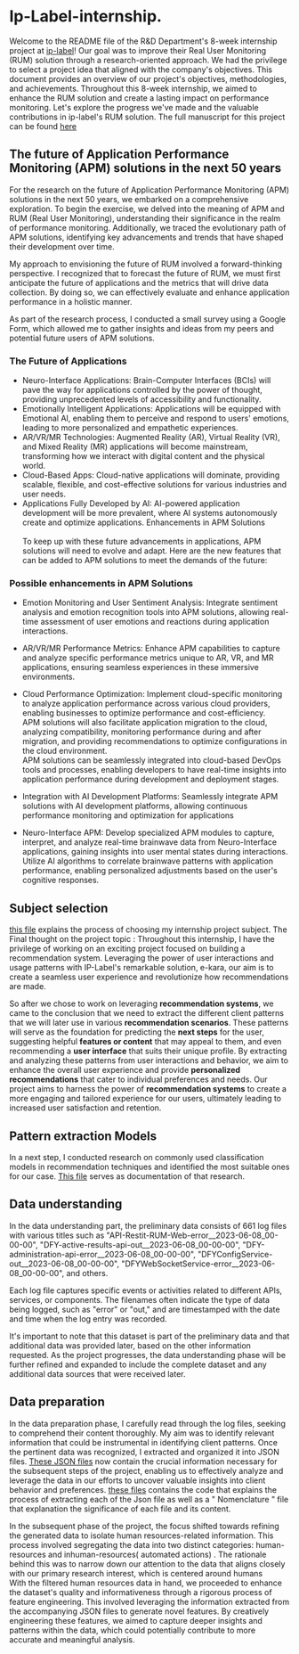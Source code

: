 # Ip-Label-internship.
Welcome to the README file of the R&D Department's 8-week internship project at [ip-label](https://www.ip-label.fr/)! Our goal was to improve their Real User Monitoring (RUM) solution through a research-oriented approach. We had the privilege to select a project idea that aligned with the company's objectives. This document provides an overview of our project's objectives, methodologies, and achievements. Throughout this 8-week internship, we aimed to enhance the RUM solution and create a lasting impact on performance monitoring. Let's explore the progress we've made and the valuable contributions in ip-label's RUM solution.
The full manuscript for this project can be found [here](./REPORT.pdf)
## The future of Application Performance Monitoring (APM) solutions in the next 50 years
For the research on the future of Application Performance Monitoring (APM) solutions in the next 50 years, we embarked on a comprehensive exploration. To begin the exercise, we delved into the meaning of APM and RUM (Real User Monitoring), understanding their significance in the realm of performance monitoring. Additionally, we traced the evolutionary path of APM solutions, identifying key advancements and trends that have shaped their development over time.

My approach to envisioning the future of RUM involved a forward-thinking perspective. I recognized that to forecast the future of RUM, we must first anticipate the future of applications and the metrics that will drive data collection. By doing so, we can effectively evaluate and enhance application performance in a holistic manner.

As part of the research process, I conducted a small survey using a Google Form, which allowed me to gather insights and ideas from my peers and potential future users of APM solutions.
### The Future of Applications
- Neuro-Interface Applications:
Brain-Computer Interfaces (BCIs) will pave the way for applications controlled by the power of thought, providing unprecedented levels of accessibility and functionality.
- Emotionally Intelligent Applications:
Applications will be equipped with Emotional AI, enabling them to perceive and respond to users' emotions, leading to more personalized and empathetic experiences.
- AR/VR/MR Technologies:
Augmented Reality (AR), Virtual Reality (VR), and Mixed Reality (MR) applications will become mainstream, transforming how we interact with digital content and the physical world.
- Cloud-Based Apps:
Cloud-native applications will dominate, providing scalable, flexible, and cost-effective solutions for various industries and user needs.
- Applications Fully Developed by AI:
AI-powered application development will be more prevalent, where AI systems autonomously create and optimize applications.
Enhancements in APM Solutions </br> </br>
To keep up with these future advancements in applications, APM solutions will need to evolve and adapt. Here are the new features that can be added to APM solutions to meet the demands of the future:
### Possible enhancements in APM Solutions

- Emotion Monitoring and User Sentiment Analysis:
Integrate sentiment analysis and emotion recognition tools into APM solutions, allowing real-time assessment of user emotions and reactions during application interactions.

- AR/VR/MR Performance Metrics:
Enhance APM capabilities to capture and analyze specific performance metrics unique to AR, VR, and MR applications, ensuring seamless experiences in these immersive environments.

- Cloud Performance Optimization:
  Implement cloud-specific monitoring to analyze application performance across various cloud providers, enabling businesses to optimize performance and cost-efficiency.</br>
APM solutions will also facilitate application migration to the cloud, analyzing compatibility, monitoring performance during and after migration, and providing recommendations to optimize configurations in the cloud environment.</br>
APM solutions can be seamlessly integrated into cloud-based DevOps tools and processes, enabling developers to have real-time insights into application performance during development and deployment stages.
- Integration with AI Development Platforms:
Seamlessly integrate APM solutions with AI development platforms, allowing continuous performance monitoring and optimization for applications
- Neuro-Interface APM:
Develop specialized APM modules to capture, interpret, and analyze real-time brainwave data from Neuro-Interface applications, gaining insights into user mental states during interactions.
Utilize AI algorithms to correlate brainwave patterns with application performance, enabling personalized adjustments based on the user's cognitive responses.
## Subject selection
[this file](idea.pptx) explains the process of choosing my internship project subject.
The Final thought on the project topic : Throughout this internship, I have the privilege of working on an exciting project focused on building a recommendation system. Leveraging the power of user interactions and usage patterns with IP-Label's remarkable solution, e-kara, our aim is to create a seamless user experience and revolutionize how recommendations are made. </br>

So after we chose to work on leveraging **recommendation systems**, we came to the conclusion that we need to extract the different client patterns that we will later use in various **recommendation scenarios**. These patterns will serve as the foundation for predicting the **next steps** for the user, suggesting helpful **features or content** that may appeal to them, and even recommending a **user interface** that suits their unique profile. By extracting and analyzing these patterns from user interactions and behavior, we aim to enhance the overall user experience and provide **personalized recommendations** that cater to individual preferences and needs. Our project aims to harness the power of **recommendation systems** to create a more engaging and tailored experience for our users, ultimately leading to increased user satisfaction and retention.
## Pattern extraction Models 
In a next step, I conducted research on commonly used classification models in recommendation techniques and identified the most suitable ones for our case. [This file](Benchmark1.pptx) serves as documentation of that research.
## Data understanding
In the data understanding part, the preliminary data consists of 661 log files with various titles such as "API-Restit-RUM-Web-error__2023-06-08_00-00-00", "DFY-active-results-api-out__2023-06-08_00-00-00", "DFY-administration-api-error__2023-06-08_00-00-00", "DFYConfigService-out__2023-06-08_00-00-00", "DFYWebSocketService-error__2023-06-08_00-00-00", and others.

Each log file captures specific events or activities related to different APIs, services, or components. The filenames often indicate the type of data being logged, such as "error" or "out," and are timestamped with the date and time when the log entry was recorded.

It's important to note that this dataset is part of the preliminary data and that additional data was provided later, based on the other information requested. As the project progresses, the data understanding phase will be further refined and expanded to include the complete dataset and any additional data sources that were received later.
## Data preparation
In the data preparation phase, I carefully read through the log files, seeking to comprehend their content thoroughly. My aim was to identify relevant information that could be instrumental in identifying client patterns. Once the pertinent data was recognized, I extracted and organized it into JSON files. [These JSON files](Bureau.rar) now contain the crucial information necessary for the subsequent steps of the project, enabling us to effectively analyze and leverage the data in our efforts to uncover valuable insights into client behavior and preferences.
[these files](FeatureExtraction.rar) contains the code that explains the process of extracting each of the Json file as well as a " Nomenclature " file that explanation the significance of each file and its content.
</br>

In the subsequent phase of the project, the focus shifted towards refining the generated data to isolate human resources-related information. This process involved segregating the data into two distinct categories: human-resources and inhuman-resources( automated actions) . The rationale behind this was to narrow down our attention to the data that aligns closely with our primary research interest, which is centered around humans
</br>
With the filtered human resources data in hand, we proceeded to enhance the dataset's quality and informativeness through a rigorous process of feature engineering. This involved leveraging the information extracted from the accompanying JSON files to generate novel features. By creatively engineering these features, we aimed to capture deeper insights and patterns within the data, which could potentially contribute to more accurate and meaningful analysis.







